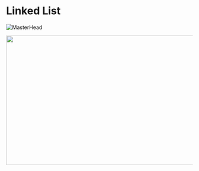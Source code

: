 # Linked List

![MasterHead](https://i1.faceprep.in/Companies-1/types-of-linked-list.png)

<img width="530" height="350" src="https://scaler-topics-articles-md.s3.us-west-2.amazonaws.com/traversal-operation-of-linked-list.gif">